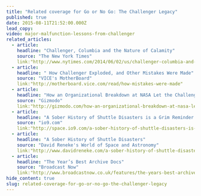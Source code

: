```yaml
---
title: "Related coverage for Go or No Go: The Challenger Legacy"
published: true
date: 2015-08-11T21:52:00.000Z
lead_copy:
video: major-malfunction-lessons-from-challenger
related_articles:
  - article:
    headline: "Challenger, Columbia and the Nature of Calamity"
    source: "The New York Times"
    link:"http://www.nytimes.com/2014/06/02/us/challenger-columbia-and-the-nature-of-calamity.html"
  - article:
    headline: " How Challenger Exploded, and Other Mistakes Were Made"
    source: "VICE's MotherBoard"
    link:"http://motherboard.vice.com/read/how-mistakes-were-made"
  - article:
    headline: "How an Organizational Breakdown at NASA Let the Challenger Lift Off"
    source: "Gizmodo"
    link:"http://gizmodo.com/how-an-organizational-breakdown-at-nasa-let-the-challen-1584728370"
  - article:
    headline: "A Sober History of Shuttle Disasters is a Grim Reminder of the Dangers of Space"
    source: "io9.com"
    link:"http://space.io9.com/a-sober-history-of-shuttle-disasters-is-a-grim-reminder-1584806887"
  - article:
    headline: "A Sober History of Shuttle Disasters"
    source: "David Reneke's World of Space and Astronomy"
    link:"http://www.davidreneke.com/a-sober-history-of-shuttle-disasters/"
  - article:
    headline: "The Year’s Best Archive Docs"
    source: "Broadcast Now"
    link:"http://www.broadcastnow.co.uk/features/the-years-best-archive-docs/5087897.article"
hide_content: true
slug: related-coverage-for-go-or-no-go-the-challenger-legacy
---
```


